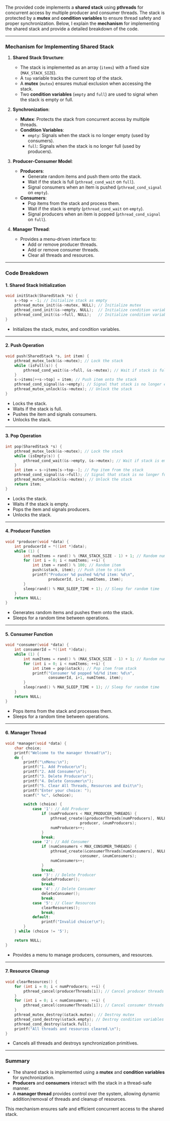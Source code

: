 The provided code implements a **shared stack** using **pthreads** for concurrent access by multiple producer and consumer threads. The stack is protected by a **mutex** and **condition variables** to ensure thread safety and proper synchronization. Below, I explain the **mechanism** for implementing the shared stack and provide a detailed breakdown of the code.

---

### **Mechanism for Implementing Shared Stack**

1. **Shared Stack Structure**:
   - The stack is implemented as an array (`items`) with a fixed size (`MAX_STACK_SIZE`).
   - A `top` variable tracks the current top of the stack.
   - A **mutex** (`mutex`) ensures mutual exclusion when accessing the stack.
   - Two **condition variables** (`empty` and `full`) are used to signal when the stack is empty or full.

2. **Synchronization**:
   - **Mutex**: Protects the stack from concurrent access by multiple threads.
   - **Condition Variables**:
     - `empty`: Signals when the stack is no longer empty (used by consumers).
     - `full`: Signals when the stack is no longer full (used by producers).

3. **Producer-Consumer Model**:
   - **Producers**:
     - Generate random items and push them onto the stack.
     - Wait if the stack is full (`pthread_cond_wait` on `full`).
     - Signal consumers when an item is pushed (`pthread_cond_signal` on `empty`).
   - **Consumers**:
     - Pop items from the stack and process them.
     - Wait if the stack is empty (`pthread_cond_wait` on `empty`).
     - Signal producers when an item is popped (`pthread_cond_signal` on `full`).

4. **Manager Thread**:
   - Provides a menu-driven interface to:
     - Add or remove producer threads.
     - Add or remove consumer threads.
     - Clear all threads and resources.

---

### **Code Breakdown**

#### **1. Shared Stack Initialization**
```c
void initStack(SharedStack *s) {
    s->top = -1; // Initialize stack as empty
    pthread_mutex_init(&s->mutex, NULL); // Initialize mutex
    pthread_cond_init(&s->empty, NULL);  // Initialize condition variable for empty
    pthread_cond_init(&s->full, NULL);   // Initialize condition variable for full
}
```
- Initializes the stack, mutex, and condition variables.

---

#### **2. Push Operation**
```c
void push(SharedStack *s, int item) {
    pthread_mutex_lock(&s->mutex); // Lock the stack
    while (isFull(s)) {
        pthread_cond_wait(&s->full, &s->mutex); // Wait if stack is full
    }
    s->items[++s->top] = item; // Push item onto the stack
    pthread_cond_signal(&s->empty); // Signal that stack is no longer empty
    pthread_mutex_unlock(&s->mutex); // Unlock the stack
}
```
- Locks the stack.
- Waits if the stack is full.
- Pushes the item and signals consumers.
- Unlocks the stack.

---

#### **3. Pop Operation**
```c
int pop(SharedStack *s) {
    pthread_mutex_lock(&s->mutex); // Lock the stack
    while (isEmpty(s)) {
        pthread_cond_wait(&s->empty, &s->mutex); // Wait if stack is empty
    }
    int item = s->items[s->top--]; // Pop item from the stack
    pthread_cond_signal(&s->full); // Signal that stack is no longer full
    pthread_mutex_unlock(&s->mutex); // Unlock the stack
    return item;
}
```
- Locks the stack.
- Waits if the stack is empty.
- Pops the item and signals producers.
- Unlocks the stack.

---

#### **4. Producer Function**
```c
void *producer(void *data) {
    int producerId = *((int *)data);
    while (1) {
        int numItems = rand() % (MAX_STACK_SIZE - 1) + 1; // Random number of items
        for (int i = 0; i < numItems; ++i) {
            int item = rand() % 100; // Random item
            push(&stack, item); // Push item to stack
            printf("Producer %d pushed %d/%d item: %d\n", 
                   producerId, i+1, numItems, item);
        }
        sleep(rand() % MAX_SLEEP_TIME + 1); // Sleep for random time
    }
    return NULL;
}
```
- Generates random items and pushes them onto the stack.
- Sleeps for a random time between operations.

---

#### **5. Consumer Function**
```c
void *consumer(void *data) {
    int consumerId = *((int *)data);
    while (1) {
        int numItems = rand() % (MAX_STACK_SIZE - 1) + 1; // Random number of items
        for (int i = 0; i < numItems; ++i) {
            int item = pop(&stack); // Pop item from stack
            printf("Consumer %d popped %d/%d item: %d\n", 
                   consumerId, i+1, numItems, item);
        }
        sleep(rand() % MAX_SLEEP_TIME + 1); // Sleep for random time
    }
    return NULL;
}
```
- Pops items from the stack and processes them.
- Sleeps for a random time between operations.

---

#### **6. Manager Thread**
```c
void *manager(void *data) {
    char choice;
    printf("Welcome to the manager thread!\n");
    do {
        printf("\nMenu:\n");
        printf("1. Add Producer\n");
        printf("2. Add Consumer\n");
        printf("3. Delete Producer\n");
        printf("4. Delete Consumer\n");
        printf("5. Clear All Threads, Resources and Exit\n");
        printf("Enter your choice: ");
        scanf(" %c", &choice);

        switch (choice) {
            case '1': // Add Producer
                if (numProducers < MAX_PRODUCER_THREADS) {
                    pthread_create(&producerThreads[numProducers], NULL, 
                                 producer, &numProducers);
                    numProducers++;
                }
                break;
            case '2': // Add Consumer
                if (numConsumers < MAX_CONSUMER_THREADS) {
                    pthread_create(&consumerThreads[numConsumers], NULL, 
                                 consumer, &numConsumers);
                    numConsumers++;
                }
                break;
            case '3': // Delete Producer
                deleteProducer();
                break;
            case '4': // Delete Consumer
                deleteConsumer();
                break;
            case '5': // Clear Resources
                clearResources();
                break;
            default:
                printf("Invalid choice!\n");
        }
    } while (choice != '5');

    return NULL;
}
```
- Provides a menu to manage producers, consumers, and resources.

---

#### **7. Resource Cleanup**
```c
void clearResources() {
    for (int i = 0; i < numProducers; ++i) {
        pthread_cancel(producerThreads[i]); // Cancel producer threads
    }
    for (int i = 0; i < numConsumers; ++i) {
        pthread_cancel(consumerThreads[i]); // Cancel consumer threads
    }
    pthread_mutex_destroy(&stack.mutex); // Destroy mutex
    pthread_cond_destroy(&stack.empty); // Destroy condition variables
    pthread_cond_destroy(&stack.full);
    printf("All threads and resources cleared.\n");
}
```
- Cancels all threads and destroys synchronization primitives.

---

### **Summary**

- The shared stack is implemented using a **mutex** and **condition variables** for synchronization.
- **Producers** and **consumers** interact with the stack in a thread-safe manner.
- A **manager thread** provides control over the system, allowing dynamic addition/removal of threads and cleanup of resources.

This mechanism ensures safe and efficient concurrent access to the shared stack.
